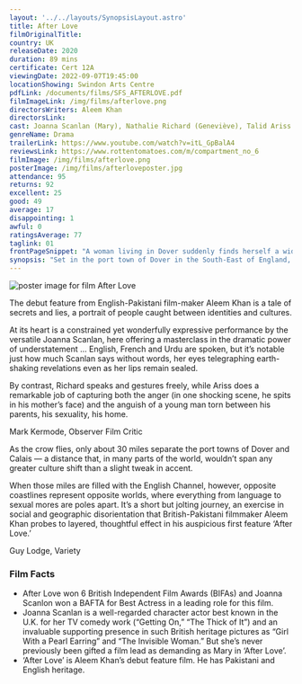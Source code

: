```yaml
---
layout: '../../layouts/SynopsisLayout.astro'
title: After Love
filmOriginalTitle:
country: UK
releaseDate: 2020
duration: 89 mins
certificate: Cert 12A
viewingDate: 2022-09-07T19:45:00
locationShowing: Swindon Arts Centre
pdfLink: /documents/films/SFS_AFTERLOVE.pdf
filmImageLink: /img/films/afterlove.png
directorsWriters: Aleem Khan
directorsLink:
cast: Joanna Scanlan (Mary), Nathalie Richard (Geneviève), Talid Ariss (Solomen)
genreName: Drama
trailerLink: https://www.youtube.com/watch?v=itL_GpBalA4
reviewsLink: https://www.rottentomatoes.com/m/compartment_no_6
filmImage: /img/films/afterlove.png
posterImage: /img/films/afterloveposter.jpg
attendance: 95
returns: 92
excellent: 25
good: 49
average: 17
disappointing: 1
awful: 0
ratingsAverage: 77
taglink: 01
frontPageSnippet: "A woman living in Dover suddenly finds herself a widow, but soon discovers her late husband had a secret just across the English Channel in Calais which she visits."
synopsis: "Set in the port town of Dover in the South-East of England, Mary Hussain suddenly finds herself a widow following the unexpected death of her husband.  A day after the burial, she discovers he has a secret family just twenty-one miles across the English Channel in Calais."
---
```


![poster image for film After Love](/img/films/afterlove.png "poster image for film After Love")

The debut feature from English-Pakistani film-maker Aleem Khan is a tale of secrets and lies, a portrait of people caught between identities and cultures.  

At its heart is a constrained yet wonderfully expressive performance by the versatile Joanna Scanlan, here offering a masterclass in the dramatic power of understatement ... English, French and Urdu are spoken, but it’s notable just how much Scanlan says without words, her eyes telegraphing earth-shaking revelations even as her lips remain sealed.  

By contrast, Richard speaks and gestures freely, while Ariss does a remarkable job of capturing both the anger (in one shocking scene, he spits in his mother’s face) and the anguish of a young man torn between his parents, his sexuality, his home.

<div class="review__author review__author--review1">
Mark Kermode, Observer Film Critic
</div>

As the crow flies, only about 30 miles separate the port towns of Dover and Calais — a distance that, in many parts of the world, wouldn’t span any greater culture shift than a slight tweak in accent.  

When those miles are filled with the English Channel, however, opposite coastlines represent opposite worlds, where everything from language to sexual mores are poles apart.  It’s a short but jolting journey, an exercise in social and geographic disorientation that British-Pakistani filmmaker Aleem Khan probes to layered, thoughtful effect in his auspicious first feature ‘After Love.’

<div class="review__author">
Guy Lodge, Variety
</div>

### Film Facts

* After Love won 6 British Independent Film Awards (BIFAs) and Joanna Scanlon won a BAFTA for Best Actress in a leading role for this film.
* Joanna Scanlan is a well-regarded character actor best known in the U.K. for her TV comedy work (“Getting On,” “The Thick of It”) and an invaluable supporting presence in such British heritage pictures as “Girl With a Pearl Earring” and “The Invisible Woman.”  But she’s never previously been gifted a film lead as demanding as Mary in ‘After Love’.
* ‘After Love’ is Aleem Khan’s debut feature film.  He has Pakistani and English heritage.

